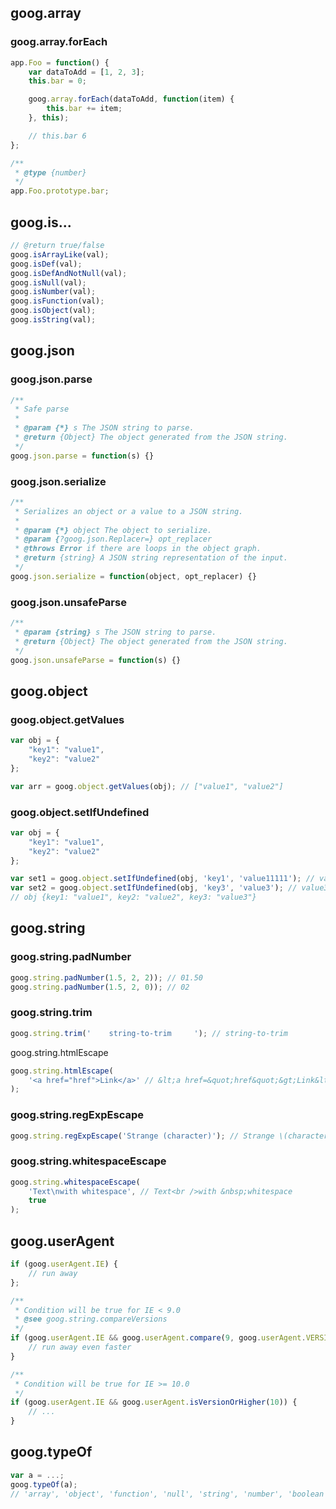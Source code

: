 ## goog.array
### goog.array.forEach
```javascript
app.Foo = function() {
	var dataToAdd = [1, 2, 3];
	this.bar = 0;

	goog.array.forEach(dataToAdd, function(item) {
		this.bar += item;
	}, this);

	// this.bar 6
};

/**
 * @type {number}
 */
app.Foo.prototype.bar;
```


## goog.is...
```javascript
// @return true/false
goog.isArrayLike(val);
goog.isDef(val);
goog.isDefAndNotNull(val);
goog.isNull(val);
goog.isNumber(val);
goog.isFunction(val);
goog.isObject(val);
goog.isString(val);
```

## goog.json

### goog.json.parse
```javascript
/**
 * Safe parse
 *
 * @param {*} s The JSON string to parse.
 * @return {Object} The object generated from the JSON string.
 */
goog.json.parse = function(s) {}
```

### goog.json.serialize
```javascript
/**
 * Serializes an object or a value to a JSON string.
 *
 * @param {*} object The object to serialize.
 * @param {?goog.json.Replacer=} opt_replacer
 * @throws Error if there are loops in the object graph.
 * @return {string} A JSON string representation of the input.
 */
goog.json.serialize = function(object, opt_replacer) {}
```

### goog.json.unsafeParse
```javascript
/**
 * @param {string} s The JSON string to parse.
 * @return {Object} The object generated from the JSON string.
 */
goog.json.unsafeParse = function(s) {}
```

## goog.object

### goog.object.getValues
```javascript
var obj = {
	"key1": "value1",
	"key2": "value2"
};

var arr = goog.object.getValues(obj); // ["value1", "value2"]
```

### goog.object.setIfUndefined
```javascript
var obj = {
	"key1": "value1",
	"key2": "value2"
};

var set1 = goog.object.setIfUndefined(obj, 'key1', 'value11111'); // value1
var set2 = goog.object.setIfUndefined(obj, 'key3', 'value3'); // value3
// obj {key1: "value1", key2: "value2", key3: "value3"}
```

## goog.string

### goog.string.padNumber
```javascript
goog.string.padNumber(1.5, 2, 2)); // 01.50
goog.string.padNumber(1.5, 2, 0)); // 02
```

### goog.string.trim
```javascript
goog.string.trim('    string-to-trim     '); // string-to-trim
```

goog.string.htmlEscape
```javascript
goog.string.htmlEscape(
	'<a href="href">Link</a>' // &lt;a href=&quot;href&quot;&gt;Link&lt;/a&gt;
);

```

### goog.string.regExpEscape
```javascript
goog.string.regExpEscape('Strange (character)'); // Strange \(character\)
```

### goog.string.whitespaceEscape
```javascript
goog.string.whitespaceEscape(
	'Text\nwith whitespace', // Text<br />with &nbsp;whitespace
	true
);
```

## goog.userAgent
```javascript
if (goog.userAgent.IE) {
	// run away
};

/**
 * Condition will be true for IE < 9.0
 * @see goog.string.compareVersions
 */
if (goog.userAgent.IE && goog.userAgent.compare(9, goog.userAgent.VERSION) == 1) {
	// run away even faster
}

/**
 * Condition will be true for IE >= 10.0
 */
if (goog.userAgent.IE && goog.userAgent.isVersionOrHigher(10)) {
	// ...
}
```

## goog.typeOf
```javascript
var a = ...;
goog.typeOf(a);
// 'array', 'object', 'function', 'null', 'string', 'number', 'boolean', 'undefined'
```
